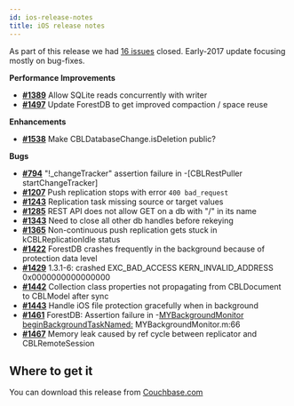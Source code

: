 ```yaml
---
id: ios-release-notes
title: iOS release notes
---
```


As part of this release we had [16 issues](https://github.com/couchbase/couchbase-lite-ios/issues?milestone=18&state=closed) closed.
Early-2017 update focusing mostly on bug-fixes.

__Performance Improvements__

- [__#1389__](https://github.com/couchbase/couchbase-lite-ios/issues/1389) Allow SQLite reads concurrently with writer
- [__#1497__](https://github.com/couchbase/couchbase-lite-ios/issues/1497) Update ForestDB to get improved compaction / space reuse

__Enhancements__

- [__#1538__](https://github.com/couchbase/couchbase-lite-ios/issues/1538) Make CBLDatabaseChange.isDeletion public?

__Bugs__

- [__#794__](https://github.com/couchbase/couchbase-lite-ios/issues/794) "!_changeTracker" assertion failure in -[CBLRestPuller startChangeTracker]
- [__#1207__](https://github.com/couchbase/couchbase-lite-ios/issues/1207) Push replication stops with error `400 bad_request`
- [__#1243__](https://github.com/couchbase/couchbase-lite-ios/issues/1243) Replication task missing source or target values
- [__#1285__](https://github.com/couchbase/couchbase-lite-ios/issues/1285) REST API does not allow GET on a db with "/" in its name
- [__#1343__](https://github.com/couchbase/couchbase-lite-ios/issues/1343) Need to close all other db handles before rekeying
- [__#1365__](https://github.com/couchbase/couchbase-lite-ios/issues/1365) Non-continuous push replication gets stuck in kCBLReplicationIdle status
- [__#1422__](https://github.com/couchbase/couchbase-lite-ios/issues/1422) ForestDB crashes frequently in the background because of protection data level
- [__#1429__](https://github.com/couchbase/couchbase-lite-ios/issues/1429) 1.3.1-6: crashed EXC_BAD_ACCESS KERN_INVALID_ADDRESS 0x0000000000000000
- [__#1442__](https://github.com/couchbase/couchbase-lite-ios/issues/1442) Collection class properties not propagating from CBLDocument to CBLModel after sync
- [__#1443__](https://github.com/couchbase/couchbase-lite-ios/issues/1443) Handle iOS file protection gracefully when in background
- [__#1461__](https://github.com/couchbase/couchbase-lite-ios/issues/1461) ForestDB: Assertion failure in -[MYBackgroundMonitor beginBackgroundTaskNamed:]() MYBackgroundMonitor.m:66
- [__#1467__](https://github.com/couchbase/couchbase-lite-ios/issues/1467) Memory leak caused by ref cycle between replicator and CBLRemoteSession

## Where to get it
You can download this release from [Couchbase.com](http://www.couchbase.com/nosql-databases/downloads#Couchbase_Mobile)